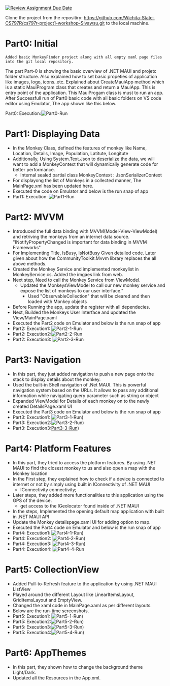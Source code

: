 [![Review Assignment Due Date](https://classroom.github.com/assets/deadline-readme-button-24ddc0f5d75046c5622901739e7c5dd533143b0c8e959d652212380cedb1ea36.svg)](https://classroom.github.com/a/2sgFLH94)

Clone the project from the repositiry: https://github.com/Wichita-State-CS797R/cs797r-project1-workshop-Sivawsu.git to the local machine.


# Part0: Initial

	Added basic MonkeyFinder project along with all empty xaml page files into the git local repository.
The part Part-0 is showing the basic overview of .NET MAUI and projetc folder structure. Also explained how to set basic propeties of application like images, logo, icons..etc. Explained about CreateMauiApp method which is a static MauiProgram class that creates and return a MauiApp. This is entry point of the application. This MauiProgam class is must to run an app.
After Successfull run of Part0 basic code with all basic folders on VS code editor using Emulator, The app shown like this below.

 Part0: Execution:![Part0-Run](https://github.com/Wichita-State-CS797R/cs797r-project1-workshop-Sivawsu/blob/main/Images/Part0-Run.png)


# Part1: Displaying Data

- In the Monkey Class, defined the features of monkey like Name, Location, Details, Image, Population, Latitute, Longitute
- Additionally, Using System.Text.Json to deserialize the data, we will want to add a MonkeyContext that will dynamically generate code for better performance.				
	* Internal sealed partial class MonkeyContext : JsonSerializerContext
- For displayong the list of Monkeys in a collected manner, The MainPage.xml has been updated here.
- Executed the code on Emulator and below is the run snap of app
- Part1: Execution: ![Part1-Run](https://github.com/Wichita-State-CS797R/cs797r-project1-workshop-Sivawsu/blob/main/Images/Part1-Run.png)


# Part2: MVVM

- Introduced the full data binding with MVVM(Model-View-ViewModel) and retriving the monkeys from an internet data source.
	"INotifyPropertyChanged is important for data binding in MVVM Frameworks" 
- For Implementing Title, IsBusy, IsNotBusy Given detailed code. Later given about how the CommunityToolkit.Mvvm library replaces the all above methods.
- Created the Monkey Service and implemented monkeylist in MonkeyService.cs. Added the imgaes link from web.
- Next step, Need to call the Monkey Service from ViewModel.		
  * Updated the MonkeysViewModel to call our new monkey service and expose the list of monkeys to our user interface."
	* Used "ObservableCollection<Monkey>" that will be cleared and then loaded with Monkey objects
- Before Running the app, update the register with all dependecies.
- Next, Builded the Monkeys User Interface and updated the View/MainPage.xaml
- Executed the Part2 code on Emulator and below is the run snap of app
- Part2: Execution1: ![Part2-1-Run](https://github.com/Wichita-State-CS797R/cs797r-project1-workshop-Sivawsu/blob/main/Images/Part2-1-Run.png)
- Part2: Execution2:![Part2-2-Run](https://github.com/Wichita-State-CS797R/cs797r-project1-workshop-Sivawsu/blob/main/Images/Part2-2-Run.png)
- Part2: Execution3:  ![Part2-3-Run](https://github.com/Wichita-State-CS797R/cs797r-project1-workshop-Sivawsu/blob/main/Images/Part2-3-Run.png)
 

# Part3: Navigation

- In this part, they just added navigation to push a new page onto the stack to display details about the monkey.
- Used the built-in Shell navigation of .Net MAUI. This is powerful navigation system based on the URLs. It allows to pass any additional information while navigating query parameter such as string or object
- Expanded ViewModel for Details of each monkey on to the newly created DetailsPage.xaml UI
- Executed the Part3 code on Emulator and below is the run snap of app
- Part3: Execution1: ![Part3-1-Run](https://github.com/Wichita-State-CS797R/cs797r-project1-workshop-Sivawsu/blob/main/Images/Part3-1-Run.png))
- Part3: Execution2:![Part3-2-Run](https://github.com/Wichita-State-CS797R/cs797r-project1-workshop-Sivawsu/blob/main/Images/Part3-2-Run.png))
- Part3: Execution3:[Part3-3-Run](https://github.com/Wichita-State-CS797R/cs797r-project1-workshop-Sivawsu/blob/main/Images/Part3-3-Run.png))

# Part4: Platform Features

- In this part, they tried to access the plotform features. By using .NET MAUI to find the closest monkey to us and also open a map with the Monkey location
- In the First step, they explained how to check if a device is connected to internet or not by simply using built in IConnectivity of .NET MAUI
	 * IConnectivity connectivity;
- Later steps, they added more functionalities to this application using the GPS of the device.
	* get access to the IGeolocator found inside of .NET MAUI
- In the steps, Implemented the opening default map application with built in .NET MAUI API
- Update the Monkey detailspage.xaml UI for adding option to map.
- Executed the Part4 code on Emulator and below is the run snap of app		
- Part4: Execution1:  ![Part4-1-Run](https://github.com/Wichita-State-CS797R/cs797r-project1-workshop-Sivawsu/blob/main/Images/Part4-1-Run.png))
- Part4: Execution2: ![Part4-2-Run](https://github.com/Wichita-State-CS797R/cs797r-project1-workshop-Sivawsu/blob/main/Images/Part4-2-Run.png))
- Part4: Execution3: ![Part4-3-Run](https://github.com/Wichita-State-CS797R/cs797r-project1-workshop-Sivawsu/blob/main/Images/Part4-3-Run.png))
- Part4: Execution4: ![Part4-4-Run](https://github.com/Wichita-State-CS797R/cs797r-project1-workshop-Sivawsu/blob/main/Images/Part4-4-Run.png)

# Part5: CollectionView

- Added Pull-to-Refresh feature to the application by using .NET MAUI ListView
- Played around the different Layout like LinearItemsLayout, GridItemsLayout and EmptyView.
- Changed the xaml code in MainPage.xaml as per different layouts.
- Below are the run-time screenshots.
- Part5: Execution1: ![Part5-1-Run](https://github.com/Wichita-State-CS797R/cs797r-project1-workshop-Sivawsu/blob/main/Images/Part5-1-Run.png))
- Part5: Execution2:![Part5-2-Run](https://github.com/Wichita-State-CS797R/cs797r-project1-workshop-Sivawsu/blob/main/Images/Part5-2-Run.png))
- Part5: Execution3:![Part5-3-Run](https://github.com/Wichita-State-CS797R/cs797r-project1-workshop-Sivawsu/blob/main/Images/Part5-3-Run.png))
- Part5: Execution4:![Part5-4-Run](https://github.com/Wichita-State-CS797R/cs797r-project1-workshop-Sivawsu/blob/main/Images/Part5-4-Run.png))

# Part6: AppThemes

- In this part, they shown how to change the background theme Light/Dark.
- Updated all the Resources in the App.xml.


